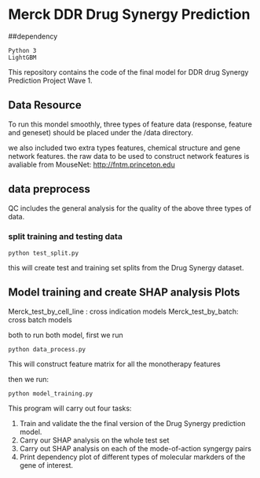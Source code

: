 # Merck DDR Drug Synergy Prediction
##dependency
```
Python 3
LightGBM
```

This repository contains the code of the final model for DDR drug Synergy Prediction Project Wave 1. 
## Data Resource

To run this mondel smoothly, three types of feature data (response, feature and geneset) should be placed under the /data directory.  

we also included two extra types features, chemical structure and gene network features. the raw data to be used to construct network features is avaliable from MouseNet: http://fntm.princeton.edu 

## data preprocess

QC includes the general analysis for the quality of the above three types of data.

### split training and testing data
```
python test_split.py
```
this will create test and training set splits from the Drug Synergy dataset.

## Model training and create SHAP analysis Plots

Merck_test_by_cell_line : cross indication models
Merck_test_by_batch: cross batch models

both to run both model, first we run
```
python data_process.py
```
This will construct feature matrix for all the monotherapy features

then we run:
```
python model_training.py
```
This program will carry out four tasks: 
1) Train and validate the the final version of the Drug Synergy prediction model.
2) Carry our SHAP analysis on the whole test set
3) Carry out SHAP analysis on each of the mode-of-action syngergy pairs
4) Print dependency plot of different types of molecular markders of the gene of interest.







